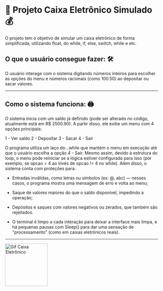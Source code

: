 # 🏧 Projeto Caixa Eletrônico Simulado 💰

O projeto tem o objetivo de simular um caixa eletrônico de forma simplificada, utilizando float, do while, if, else, switch, while e etc.

## O que o usuário consegue fazer: 🛠

O usuário interage com o sistema digitando números inteiros para escolher as opções do menu e números racionais (como 100.50) ao depositar ou sacar valores.

---

## Como o sistema funciona: 🖨

O sistema inicia com um saldo já definido (pode ser alterado no código, atualmente está em R$ 2500.90). A partir disso, ele exibe um menu com 4 opções principais:

1 - Ver saldo
2 - Depositar
3 - Sacar
4 - Sair

O programa utiliza um laço do...while que mantém o menu em execução até que o usuário escolha a opção 4 - Sair. Mesmo assim, devido à estrutura do loop, o menu pode reiniciar se a lógica estiver configurada para isso (por exemplo, se opcao = 4 ao invés de opcao != 4 no while). Além disso, o sistema conta com proteções para:

- Entradas inválidas, como letras ou símbolos (ex: @, abc) — nesses casos, o programa mostra uma mensagem de erro e volta ao menu;

- Saque de valores maiores do que o saldo disponível, impedindo a operação;

- Depósitos e saques com valores negativos ou zerados, que também são rejeitados.

- O terminal é limpo a cada interação para deixar a interface mais limpa, e há pequenas pausas com Sleep() para dar uma sensação de "processamento" (como em caixas eletrônicos reais).

---

<img 
    src="https://media.tenor.com/k4XkWkVAOoUAAAAi/machinespicks.gif"
    alt="Gif Caixa Eletrônico"
    width="140px"
/>
